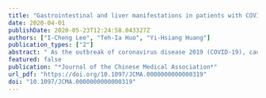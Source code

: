 ```yaml
---
title: "Gastrointestinal and liver manifestations in patients with COVID-19"
date: 2020-04-01
publishDate: 2020-05-23T12:24:58.043327Z
authors: ["I-Cheng Lee", "Teh-Ia Huo", "Yi-Hsiang Huang"]
publication_types: ["2"]
abstract: " As the outbreak of coronavirus disease 2019 (COVID-19), caused by severe acute respiratory syndrome coronavirus 2 (SARS-CoV-2), has rapidly spread over the world, the World Health Organization has declared the outbreak of COVID-19 an international public health emergency. Besides typical respiratory symptoms and signs of COVID-19, digestive symptoms and liver injury have been frequently reported during the course of the disease. In this review, we summarized the recent studies reporting of gastrointestinal and liver manifestations during the course of COVID-19. Digestive symptoms, including anorexia, nausea, vomiting, and diarrhea, are not uncommon in patients with COVID-19, and in some cases digestive symptoms may occur in the absence of any respiratory symptoms. Furthermore, SARS-CoV-2 could be detected in the stool of infected patients, implicating the possibility of fecal–oral transmission. Attention should also be paid to monitor liver function during the course of COVID-19, especially in patients with higher disease severity. "
featured: false
publication: "*Journal of the Chinese Medical Association*"
url_pdf: "https://doi.org/10.1097/JCMA.0000000000000319"
doi: "10.1097/JCMA.0000000000000319"
---
```


